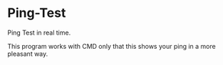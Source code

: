 # Ping-Test
Ping Test in real time.

This program works with CMD only that this shows your ping in a more pleasant way.
